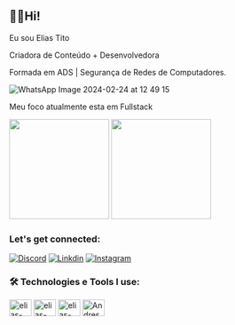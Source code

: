 ## 👦🏻Hi!

Eu sou Elias Tito
 
Criadora de Conteúdo + Desenvolvedora

Formada em ADS | Segurança de Redes de Computadores.

![WhatsApp Image 2024-02-24 at 12 49 15](https://github.com/eliastito/eliastito/assets/159371839/61e4a93f-43d5-4787-9fe9-f249e803cb8f)


Meu foco atualmente esta em Fullstack

<div>
  <img height="180em" src="https://github-readme-stats.vercel.app/api?username=Eliastitos&show_icons=true&theme=tokyonight"/>
  <img height="180em" src="https://github-readme-stats.vercel.app/api/top-langs/?username=Eliastito&layout=compact&theme=tokyonight"/>
</div>

### Let's get connected:

[![Discord](https://img.shields.io/badge/Discord-7289DA?style=for-the-badge&logo=discord&logoColor=white)]()
[![Linkdin](https://img.shields.io/badge/LinkedIn-0077B5?style=for-the-badge&logo=linkedin&logoColor=white)](https://www.linkedin.com/in/elias-tito-infantas-4a7614277/)
[![Instagram](https://img.shields.io/badge/Instagram-E4405F?style=for-the-badge&logo=instagram&logoColor=white)](https://www.instagram.com/)

### 🛠️ Technologies e Tools I use:

<div>
<img align="center" alt="elias-html" height="30" width="40" src="https://cdn.jsdelivr.net/gh/devicons/devicon/icons/html5/html5-original.svg"/>
<img align="center" alt="elias-css" height="30" width="40" src="https://cdn.jsdelivr.net/gh/devicons/devicon/icons/css3/css3-original.svg"/>
<img align="center" alt="elias-wp" height="30" width="40" src="https://cdn.jsdelivr.net/gh/devicons/devicon/icons/wordpress/wordpress-plain-wordmark.svg"/>
<img align="center" alt="Andressa-js" height="30" width="40" src="https://cdn.jsdelivr.net/gh/devicons/devicon/icons/javascript/javascript-original.svg"/>



</div>
